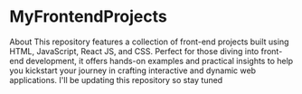 # MyFrontendProjects
About This repository features a collection of front-end projects built using HTML, JavaScript, React JS, and CSS. Perfect for those diving into front-end development, it offers hands-on examples and practical insights to help you kickstart your journey in crafting interactive and dynamic web applications. I'll be updating this repository so stay tuned

